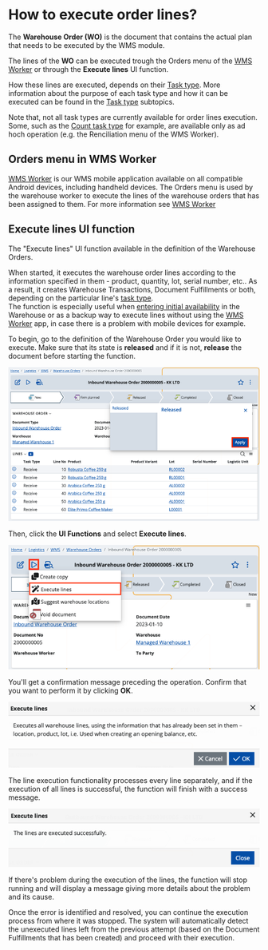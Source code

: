# How to execute order lines?
The **Warehouse Order (WO)** is the document that contains the actual plan that needs to be executed by the WMS module. 

The lines of the **WO** can be executed trough the Orders menu of the [WMS Worker](xref:wms-worker) or through the **Execute lines** UI function.

How these lines are executed, depends on their [Task type](how-it-works/task-types/index.md). More information about the purpose of each task type and how it can be executed can be found in the 
[Task type](how-it-works/task-types/index.md) subtopics.

Note that, not all task types are currently available for order lines execution. Some, such as the [Count task type](how-it-works/task-types/count.md) for example, 
are available only as ad hoch operation (e.g. the Renciliation menu of the WMS Worker).

## Orders menu in WMS Worker
[WMS Worker](xref:wms-worker) is our WMS mobile application available on all compatible Android devices, including handheld devices. 
The Orders menu is used by the warehouse worker to execute the lines of the warehouse orders that has been assigned to them. For more information see [WMS Worker](xref:wms-worker) 

## Execute lines UI function 

The "Execute lines" UI function available in the definition of the Warehouse Orders.

When started, it executes the warehouse order lines according to the information specified in them - product, quantity, lot, serial number, etc.. As a result, it creates Warehouse Transactions, Document Fulfillments or both, depending on the particular line's [task type](how-it-works/task-types/index.md). <br/>The function is especially useful when [entering initial availability](how-to/initial-availability.md) in the Warehouse or as a backup way to execute lines without using the [WMS Worker](xref:wms-worker) app, in case there is a problem with mobile devices for example.

To begin, go to the definition of the Warehouse Order you would like to execute. Make sure that its state is **released** and if it is not, **release** the document before starting the function.

![Picture](pictures/release-document.png)

Then, click the **UI Functions** and select **Execute lines**.

![Picture](pictures/executelines.png)

You'll get a confirmation message preceding the operation. Confirm that you want to perform it by clicking **OK**.

![Picture](pictures/warning-message.png)

The line execution functionality processes every line separately, and if the execution of all lines is successful, the function will finish with a success message. 

![Picture](pictures/success.png)

If there's problem during the execution of the lines, the function will stop running and will display a message giving more details about the problem and its cause.

Once the error is identified and resolved, you can continue the execution process from where it was stopped. The system will automatically detect the unexecuted lines left from the previous attempt (based on the Document Fulfillments that has been created) and proceed with their execution.
